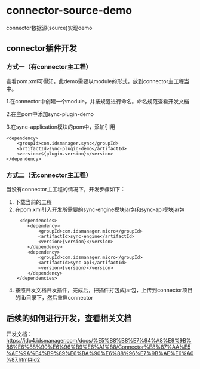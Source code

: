 # connector-source-demo
connector数据源(source)实现demo

## connector插件开发
### 方式一（有connector主工程）
查看pom.xml可得知，此demo需要以module的形式，放到connector主工程当中。


1.在connector中创建一个module，并按规范进行命名。命名规范查看开发文档

2.在主pom中添加<module>sync-plugin-demo</module>

3.在sync-application模块的pom中，添加引用
```
<dependency>
    <groupId>com.idsmanager.sync</groupId>
    <artifactId>sync-plugin-demo</artifactId>
    <version>${plugin.version}</version>
</dependency>
```

### 方式二（无connector主工程）
当没有connector主工程的情况下，开发步骤如下：
1. 下载当前的工程
2. 在pom.xml引入开发所需要的sync-engine模块jar包和sync-api模块jar包
```
     <dependencies>
        <dependency>
            <groupId>com.idsmanager.micro</groupId>
            <artifactId>sync-engine</artifactId>
            <version>{version}</version>
        </dependency>
        <dependency>
            <groupId>com.idsmanager.micro</groupId>
            <artifactId>sync-api</artifactId>
            <version>{version}</version>
        </dependency>
    </dependencies>
```

4. 按照开发文档开发插件，完成后，把插件打包成jar包，上传到connector项目的lib目录下，然后重启connector

## 后续的如何进行开发，查看相关文档


开发文档：https://idp4.idsmanager.com/docs/%E5%B8%B8%E7%94%A8%E9%9B%86%E6%88%90%E6%96%B9%E6%A1%88/Connector%E8%87%AA%E5%AE%9A%E4%B9%89%E6%BA%90%E6%88%96%E7%9B%AE%E6%A0%87.html#id2
